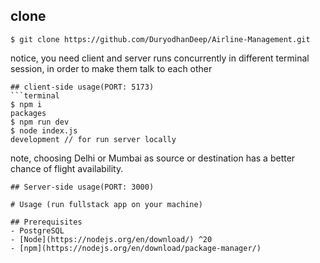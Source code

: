 ## clone
```terminal
$ git clone https://github.com/DuryodhanDeep/Airline-Management.git
```

notice, you need client and server runs concurrently in different terminal session, in order to make them talk to each other

```
## client-side usage(PORT: 5173)
```terminal
$ npm i
packages
$ npm run dev
$ node index.js
development // for run server locally
```

note, choosing Delhi or Mumbai as source or destination has a better chance of flight availability.

```
## Server-side usage(PORT: 3000)

# Usage (run fullstack app on your machine)

## Prerequisites
- PostgreSQL
- [Node](https://nodejs.org/en/download/) ^20
- [npm](https://nodejs.org/en/download/package-manager/)

